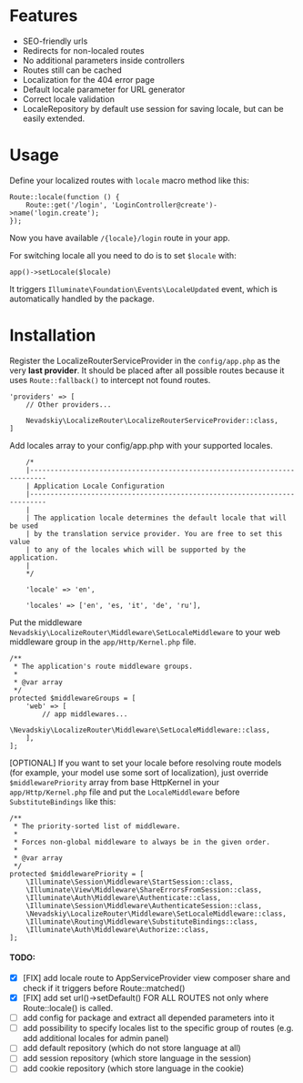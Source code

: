 # Features
- SEO-friendly urls
- Redirects for non-localed routes
- No additional parameters inside controllers
- Routes still can be cached
- Localization for the 404 error page 
- Default locale parameter for URL generator 
- Correct locale validation
- LocaleRepository by default use session for saving locale, but can be easily extended.

# Usage

Define your localized routes with ```locale``` macro method like this:
```
Route::locale(function () {
    Route::get('/login', 'LoginController@create')->name('login.create');
});
```

Now you have available ```/{locale}/login``` route in your app. 

For switching locale all you need to do is to set `$locale` with:
```
app()->setLocale($locale)
```
It triggers ```Illuminate\Foundation\Events\LocaleUpdated``` event, which is automatically handled by the package.


# Installation
Register the LocalizeRouterServiceProvider in the ```config/app.php``` as the very **last provider**.
It should be placed after all possible routes because it uses ```Route::fallback()``` to intercept not found routes.
```
'providers' => [
    // Other providers...

    Nevadskiy\LocalizeRouter\LocalizeRouterServiceProvider::class,
]
```

Add locales array to your config/app.php with your supported locales.
```
    /*
    |--------------------------------------------------------------------------
    | Application Locale Configuration
    |--------------------------------------------------------------------------
    |
    | The application locale determines the default locale that will be used
    | by the translation service provider. You are free to set this value
    | to any of the locales which will be supported by the application.
    |
    */

    'locale' => 'en',

    'locales' => ['en', 'es, 'it', 'de', 'ru'],
```

Put the middleware ```Nevadskiy\LocalizeRouter\Middleware\SetLocaleMiddleware``` to your web middleware group in the ```app/Http/Kernel.php``` file.
```
/**
 * The application's route middleware groups.
 *
 * @var array
 */
protected $middlewareGroups = [
    'web' => [
        // app middlewares...
        \Nevadskiy\LocalizeRouter\Middleware\SetLocaleMiddleware::class,
    ],
];
```

[OPTIONAL] If you want to set your locale before resolving route models (for example, your model use some sort of localization), just override ```$middlewarePriority``` array from base HttpKernel in your ```app/Http/Kernel.php``` file and put the ```LocaleMiddleware``` before ```SubstituteBindings``` like this:
```
/**
 * The priority-sorted list of middleware.
 *
 * Forces non-global middleware to always be in the given order.
 *
 * @var array
 */
protected $middlewarePriority = [
    \Illuminate\Session\Middleware\StartSession::class,
    \Illuminate\View\Middleware\ShareErrorsFromSession::class,
    \Illuminate\Auth\Middleware\Authenticate::class,
    \Illuminate\Session\Middleware\AuthenticateSession::class,
    \Nevadskiy\LocalizeRouter\Middleware\SetLocaleMiddleware::class,
    \Illuminate\Routing\Middleware\SubstituteBindings::class,
    \Illuminate\Auth\Middleware\Authorize::class,
];
```


#### TODO:
- [x] [FIX] add locale route to AppServiceProvider view composer share and check if it triggers before Route::matched()
- [x] [FIX] add set url()->setDefault() FOR ALL ROUTES not only where Route::locale() is called.
- [ ] add config for package and extract all depended parameters into it
- [ ] add possibility to specify locales list to the specific group of routes (e.g. add additional locales for admin panel)
- [ ] add default repository (which do not store language at all)
- [ ] add session repository (which store language in the session)
- [ ] add cookie repository (which store language in the cookie)
